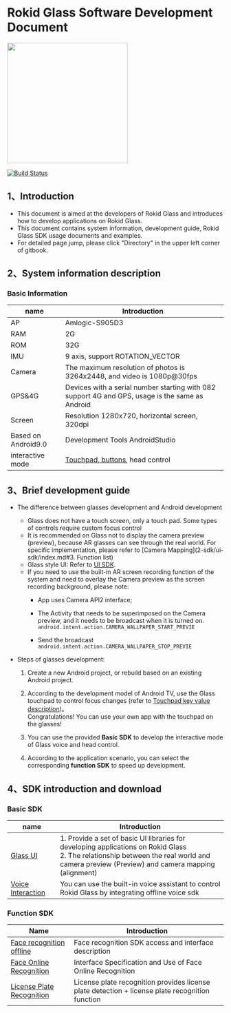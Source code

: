 
# Rokid Glass Software Development Document

<img width="280" src="images/glassConnectDock.png">

[![Build Status](https://travis-ci.org/RokidGlass/glass2-docs.svg?branch=master)](https://travis-ci.org/github/RokidGlass/glass2-docs)

## 1、Introduction
-   This document is aimed at the developers of Rokid Glass and introduces how to develop applications on Rokid Glass.
-   This document contains system information, development guide, Rokid Glass SDK usage documents and examples.
-   For detailed page jump, please click "Directory" in the upper left corner of gitbook.

## 2、System information description
### Basic Information
|name|Introduction|
|---|---|
| AP | Amlogic-S905D3|
| RAM |2G|
| ROM |32G|
| IMU |9 axis, support ROTATION_VECTOR|
| Camera |The maximum resolution of photos is 3264x2448, and video is 1080p@30fps|
| GPS&4G| Devices with a serial number starting with 082 support 4G and GPS, usage is the same as Android |
| Screen | Resolution 1280x720, horizontal screen, 320dpi |
| Based on Android9.0 |Development Tools AndroidStudio|
| interactive mode |[Touchpad, buttons](1-system/index.md), head control|

## 3、Brief development guide

* The difference between glasses development and Android development
  
  * Glass does not have a touch screen, only a touch pad. Some types of controls require custom focus control
  * It is recommended on Glass not to display the camera preview (preview), because AR glasses can see through the real world. For specific implementation, please refer to [Camera Mapping](2-sdk/ui-sdk/index.md#3. Function list)
  * Glass style UI: Refer to [UI SDK](2-sdk/ui-sdk/index.md).
  * If you need to use the built-in AR screen recording function of the system and need to overlay the Camera preview as the screen recording background, please note:
	* App uses Camera API2 interface;
	* The Activity that needs to be superimposed on the Camera preview, and it needs to be broadcast when it is turned on. ``android.intent.action.CAMERA_WALLPAPER_START_PREVIE``
	
    
	
	* Send the broadcast ``android.intent.action.CAMERA_WALLPAPER_STOP_PREVIE``
	
* Steps of glasses development:
  
  1. Create a new Android project, or rebuild based on an existing Android project.
  
  2. According to the development model of Android TV, use the Glass touchpad to control focus changes (refer to [Touchpad key value description](1-system/index.md))。<br>Congratulations! You can use your own app with the touchpad on the glasses!
  
  3. You can use the provided **Basic SDK** to develop the interactive mode of Glass voice and head control.
  
  4. According to the application scenario, you can select the corresponding **function SDK** to speed up development.

## 4、SDK introduction and download
### Basic SDK
|name|Introduction|
|---|---|
| [Glass UI](2-sdk/ui-sdk/index.md) | 1. Provide a set of basic UI libraries for developing applications on Rokid Glass<br>2. The relationship between the real world and camera preview (Preview) and camera mapping (alignment)<br> |
| [Voice Interaction](2-sdk/3-voice-sdk/InstructSdk/InstructSdk.md)| You can use the built-in voice assistant to control Rokid Glass by integrating offline voice sdk|

### Function SDK
|Name|Introduction|
|---|---|
| [Face recognition offline](2-sdk/1-face-sdk/index.md) | Face recognition SDK access and interface description|
| [Face Online Recognition](2-sdk/1-face-online-sdk/index.md)| Interface Specification and Use of Face Online Recognition|
| [License Plate Recognition](2-sdk/2-lpr-sdk/index.md)|License plate recognition provides license plate detection + license plate recognition function |
